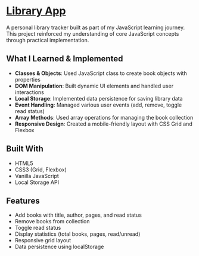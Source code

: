 # [Library App](library-app-levanib.vercel.app)

A personal library tracker built as part of my JavaScript learning journey. This project reinforced my understanding of core JavaScript concepts through practical implementation.

## What I Learned & Implemented

- **Classes & Objects**: Used JavaScript class to create book objects with properties
- **DOM Manipulation**: Built dynamic UI elements and handled user interactions
- **Local Storage**: Implemented data persistence for saving library data
- **Event Handling**: Managed various user events (add, remove, toggle read status)
- **Array Methods**: Used array operations for managing the book collection
- **Responsive Design**: Created a mobile-friendly layout with CSS Grid and Flexbox

## Built With

- HTML5
- CSS3 (Grid, Flexbox)
- Vanilla JavaScript
- Local Storage API

## Features

- Add books with title, author, pages, and read status
- Remove books from collection
- Toggle read status
- Display statistics (total books, pages, read/unread)
- Responsive grid layout
- Data persistence using localStorage
